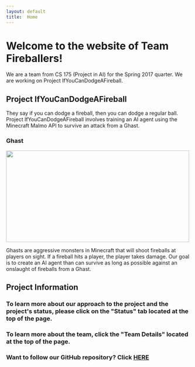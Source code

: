 ```yaml
---
layout: default
title:  Home
---
```


# Welcome to the website of Team Fireballers!
We are a team from CS 175 (Project in AI) for the Spring 2017 quarter. We are working on Project IfYouCanDodgeAFireball.

## Project IfYouCanDodgeAFireball
They say if you can dodge a fireball, then you can dodge a regular ball. Project IfYouCanDodgeAFireball involves training an AI agent using the Minecraft
Malmo API to survive an attack from a Ghast.

### Ghast
<img src="http://www.minecraftseedspc.com/wp-content/uploads/2015/11/Ghast_Minecraft_06.jpg" width="500" height="250" align="middle"/>

Ghasts are aggressive monsters in Minecraft that will shoot fireballs at players on sight. If a fireball hits a player, the player takes damage.
Our goal is to create an AI agent than can survive as long as possible against an onslaught of fireballs from a Ghast.

## Project Information
### To learn more about our approach to the project and the project's status, please click on the "Status" tab located at the top of the page.
### To learn more about the team, click the "Team Details" located at the top of the page.
### Want to follow our GitHub repository? Click [HERE](https://github.com/CS175MinecraftAI/IfYouCanDodgeAFireball)